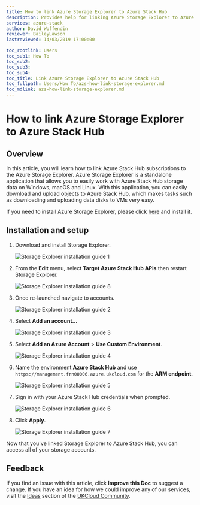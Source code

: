 ```yaml
---
title: How to link Azure Storage Explorer to Azure Stack Hub
description: Provides help for linking Azure Storage Explorer to Azure Stack Hub
services: azure-stack
author: David Woffendin
reviewer: BaileyLawson
lastreviewed: 14/03/2019 17:00:00

toc_rootlink: Users
toc_sub1: How To
toc_sub2:
toc_sub3:
toc_sub4:
toc_title: Link Azure Storage Explorer to Azure Stack Hub
toc_fullpath: Users/How To/azs-how-link-storage-explorer.md
toc_mdlink: azs-how-link-storage-explorer.md
---
```


# How to link Azure Storage Explorer to Azure Stack Hub

## Overview

In this article, you will learn how to link Azure Stack Hub subscriptions to the Azure Storage Explorer. Azure Storage Explorer is a standalone application that allows you to easily work with Azure Stack Hub storage data on Windows, macOS and Linux. With this application, you can easily download and upload objects to Azure Stack Hub, which makes tasks such as downloading and uploading data disks to VMs very easy.

If you need to install Azure Storage Explorer, please click [here](https://azure.microsoft.com/en-us/features/storage-explorer/) and install it.

## Installation and setup

1. Download and install Storage Explorer.

    ![Storage Explorer installation guide 1](images/azs-browser-storage-tool-download.png)

2. From the **Edit** menu, select **Target Azure Stack Hub APIs** then restart Storage Explorer.

    ![Storage Explorer installation guide 8](images/azs-installation-storage-tool-7.png)

3. Once re-launched navigate to accounts.

    ![Storage Explorer installation guide 2](images/azs-installation-storage-tool-1.png)

4. Select **Add an account...**

    ![Storage Explorer installation guide 3](images/azs-installation-storage-tool-2.png)

5. Select **Add an Azure Account** \> **Use Custom Environment**.

    ![Storage Explorer installation guide 4](images/azs-installation-storage-tool-3.png)

6. Name the environment **Azure Stack Hub** and use `https://management.frn00006.azure.ukcloud.com` for the **ARM endpoint**.

    ![Storage Explorer installation guide 5](images/azs-installation-storage-tool-4.png)

7. Sign in with your Azure Stack Hub credentials when prompted.

    ![Storage Explorer installation guide 6](images/azs-installation-storage-tool-5.png)

8. Click **Apply**.

    ![Storage Explorer installation guide 7](images/azs-installation-storage-tool-6.png)

Now that you've linked Storage Explorer to Azure Stack Hub, you can access all of your storage accounts.

## Feedback

 If you find an issue with this article, click **Improve this Doc** to suggest a change. If you have an idea for how we could improve any of our services, visit the [Ideas](https://community.ukcloud.com/ideas) section of the [UKCloud Community](https://community.ukcloud.com).
